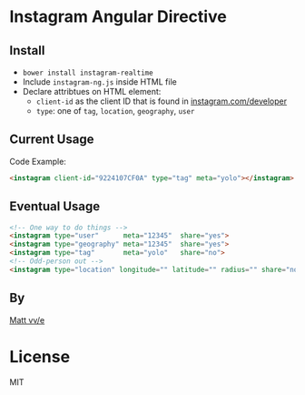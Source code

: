 # Instagram Angular Directive

## Install

* `bower install instagram-realtime`
* Include `instagram-ng.js` inside HTML file
* Declare attribtues on HTML element:
  * `client-id` as the client ID that is found in [instagram.com/developer](http://instagram.com/developer)
  * `type`: one of `tag`, `location`, `geography`, `user`

## Current Usage

Code Example: 

```html
<instagram client-id="9224107CF0A" type="tag" meta="yolo"></instagram>
```



## Eventual Usage

```html
<!-- One way to do things -->
<instagram type="user"      meta="12345"  share="yes">
<instagram type="geography" meta="12345"  share="yes">
<instagram type="tag"       meta="yolo"   share="no">
<!-- Odd-person out -->
<instagram type="location" longitude="" latitude="" radius="" share="no">
```

## By

[Matt vv/e](http://twitter.com/mattvvhatever)

# License

MIT
